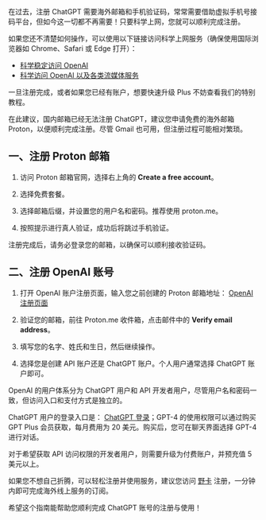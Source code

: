 在过去，注册 ChatGPT 需要海外邮箱和手机验证码，常常需要借助虚拟手机号接码平台，但如今这一切都不再需要！只要科学上网，您就可以顺利完成注册。

如果您还不清楚如何操作，可以使用以下链接访问科学上网服务（确保使用国际浏览器如 Chrome、Safari 或 Edge 打开）：
- [科学稳定访问 OpenAI](https://bit.ly/bewildcard)
- [科学访问 OpenAI 以及各类流媒体服务](https://bit.ly/bewildcard)

一旦注册完成，或者如果您已经有账户，想要快速升级 Plus 不妨查看我们的特别教程。

在此建议，国内邮箱已经无法注册 ChatGPT，建议您申请免费的海外邮箱 Proton，以便顺利完成注册。尽管 Gmail 也可用，但注册过程可能相对繁琐。

## 一、注册 Proton 邮箱

1. 访问 Proton 邮箱官网，选择右上角的 **Create a free account**。

2. 选择免费套餐。

3. 选择邮箱后缀，并设置您的用户名和密码。推荐使用 proton.me。

4. 按照提示进行真人验证，成功后将跳过手机验证。

注册完成后，请务必登录您的邮箱，以确保可以顺利接收验证码。

## 二、注册 OpenAI 账号

1. 打开 OpenAI 账户注册页面，输入您之前创建的 Proton 邮箱地址：
   [OpenAI 注册页面](https://chat.openai.com/)

2. 验证您的邮箱，前往 Proton.me 收件箱，点击邮件中的 **Verify email address**。

3. 填写您的名字、姓氏和生日，然后继续操作。

4. 选择您是创建 API 账户还是 ChatGPT 账户。个人用户通常选择 ChatGPT 账户即可。

OpenAI 的用户体系分为 ChatGPT 用户和 API 开发者用户，尽管用户名和密码一致，但访问入口和支付方式是独立的。

ChatGPT 用户的登录入口是： [ChatGPT 登录](https://chat.openai.com)；GPT-4 的使用权限可以通过购买 GPT Plus 会员获取，每月费用为 20 美元。购买后，您可在聊天界面选择 GPT-4 进行对话。

对于希望获取 API 访问权限的开发者用户，则需要升级为付费账户，并预充值 5 美元以上。

如果您不想自己折腾，可以轻松注册并使用服务，建议您访问 [野卡](https://bit.ly/bewildcard) 注册，一分钟内即可完成海外线上服务的订阅。

希望这个指南能帮助您顺利完成 ChatGPT 账号的注册与使用！